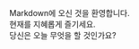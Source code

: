 Markdown에 오신 것을 환영합니다.<br>
현재를 지혜롭게 즐기세요.<br>
당신은 오늘 무엇을 할 것인가요?<br>
<a href="https://naver.com"></a>
